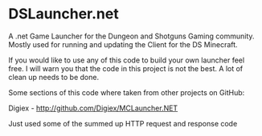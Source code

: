 DSLauncher.net
==============

A .net Game Launcher for the Dungeon and Shotguns
Gaming community. Mostly used for running and updating
the Client for the DS Minecraft.

If you would like to use any of this code to build your 
own launcher feel free. I will warn you that the code in
this project is not the best. A lot of clean up needs to
be done.

Some sections of this code where taken from other projects
on GitHub:

Digiex - http://github.com/Digiex/MCLauncher.NET

Just used some of the summed up HTTP request and response code